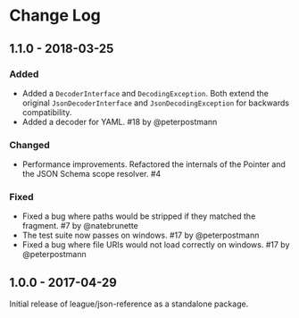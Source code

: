# Change Log

## 1.1.0 - 2018-03-25

### Added

* Added a `DecoderInterface` and `DecodingException`.  Both extend the original `JsonDecoderInterface` and `JsonDecodingException` for backwards compatibility.
* Added a decoder for YAML.  #18 by @peterpostmann

### Changed

* Performance improvements. Refactored the internals of the Pointer and the JSON Schema scope resolver. #4

### Fixed

* Fixed a bug where paths would be stripped if they matched the fragment.  #7 by @natebrunette
* The test suite now passes on windows. #17 by @peterpostmann
* Fixed a bug where file URIs would not load correctly on windows.  #17 by @peterpostmann

## 1.0.0 - 2017-04-29

Initial release of league/json-reference as a standalone package.
